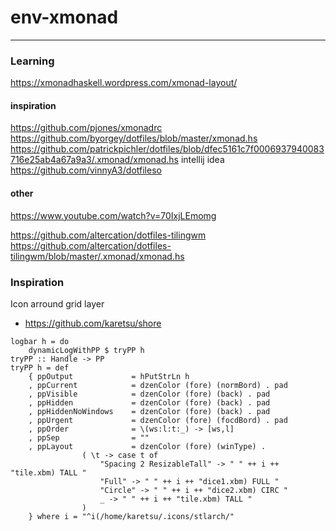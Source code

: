env-xmonad
==========





----
### Learning
https://xmonadhaskell.wordpress.com/xmonad-layout/


#### inspiration
https://github.com/pjones/xmonadrc
https://github.com/byorgey/dotfiles/blob/master/xmonad.hs
https://github.com/patrickpichler/dotfiles/blob/dfec5161c7f0006937940083716e25ab4a67a9a3/.xmonad/xmonad.hs intellij idea
https://github.com/vinnyA3/dotfileso

#### other

https://www.youtube.com/watch?v=70IxjLEmomg

https://github.com/altercation/dotfiles-tilingwm
https://github.com/altercation/dotfiles-tilingwm/blob/master/.xmonad/xmonad.hs


### Inspiration

Icon arround grid layer
- https://github.com/karetsu/shore
```
logbar h = do
    dynamicLogWithPP $ tryPP h
tryPP :: Handle -> PP
tryPP h = def
    { ppOutput             = hPutStrLn h
    , ppCurrent            = dzenColor (fore) (normBord) . pad
    , ppVisible            = dzenColor (fore) (back) . pad
    , ppHidden             = dzenColor (fore) (back) . pad
    , ppHiddenNoWindows    = dzenColor (fore) (back) . pad
    , ppUrgent             = dzenColor (fore) (focdBord) . pad
    , ppOrder              = \(ws:l:t:_) -> [ws,l]
    , ppSep                = ""
    , ppLayout             = dzenColor (fore) (winType) .
                ( \t -> case t of
                    "Spacing 2 ResizableTall" -> " " ++ i ++ "tile.xbm) TALL "
                    "Full" -> " " ++ i ++ "dice1.xbm) FULL "
                    "Circle" -> " " ++ i ++ "dice2.xbm) CIRC "
                    _ -> " " ++ i ++ "tile.xbm) TALL "
                )
    } where i = "^i(/home/karetsu/.icons/stlarch/"


```
